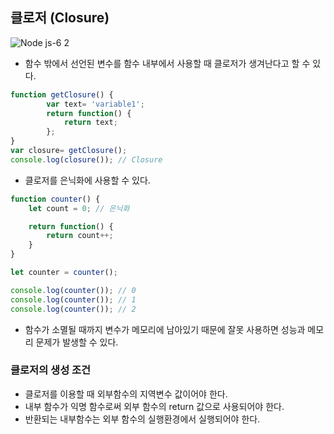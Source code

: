 ## 클로저 (Closure)

![Node js-6 2](https://user-images.githubusercontent.com/61968474/148192335-756f015b-783b-4320-bba8-e58ce1dc9749.jpg)

- 함수 밖에서 선언된 변수를 함수 내부에서 사용할 때 클로저가 생겨난다고 할 수 있다.
```js
function getClosure() {
		var text= 'variable1';
		return function() {
			return text;
		};
}
var closure= getClosure();
console.log(closure()); // Closure
```

- 클로저를 은닉화에 사용할 수 있다.
```js
function counter() {
    let count = 0; // 은닉화

    return function() {
        return count++;
    }
}

let counter = counter();

console.log(counter()); // 0
console.log(counter()); // 1
console.log(counter()); // 2
```

- 함수가 소멸될 때까지 변수가 메모리에 남아있기 때문에 잘못 사용하면 성능과 메모리 문제가 발생할 수 있다.

### 클로저의 생성 조건
- 클로저를 이용할 때 외부함수의 지역변수 값이어야 한다.
- 내부 함수가 익명 함수로써 외부 함수의 return 값으로 사용되어야 한다.
- 반환되는 내부함수는 외부 함수의 실행환경에서 실행되어야 한다.